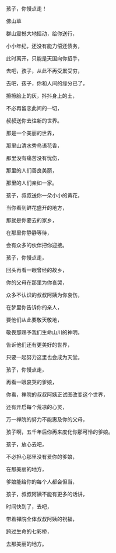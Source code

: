 孩子，你慢点走！

佛山草


群山震撼大地摇动，给你送行，

小小年纪，还没有能力偿还债务，

此时离开，只能是天国向你招手，

去吧，孩子，从此不再受累受穷，

去吧，孩子，你和人间的缘分已了，

擦擦脸上的灰，抖抖身上的土，

不必再留恋此间的一切，

叔叔送你去往新的世界。

那是一个美丽的世界，

那里山清水秀鸟语花香，

那里没有痛苦没有忧伤，

那里的人们善良美丽，

那里的人们亲如一家。

孩子，叔叔送你一朵小小的黄花，

当你看到鲜花盛开的地方，

那就是你要去的家乡，

在那里你静静等待，

会有众多的伙伴把你迎接。

孩子，你慢点走，

回头再看一眼曾经的故乡，

你的父母在那里为你哀哭，

众多不认识的叔叔阿姨为你哀伤，

在梦里你告诉你的亲人，

要他们从此要敬天敬地，

敬畏那赐予我们生命山川的神明，

告诉他们还有更美好的世界，

只要一起努力这里也会成为天堂。

孩子，你慢点走，

再看一眼哀哭的爹娘，

你看，禅院的叔叔阿姨正试图改变这个世界，

还有开启每个荒凉的心灵，

万一禅院的努力不能惠及你的父母，

孩子啊，五千年后你再来度化你那可怜的爹娘。

孩子，放心去吧，

不必担心那里没有爱你的爹娘，

在那美丽的地方，

爹娘能给你的每个人都会但当，

孩子，叔叔阿姨不能有更多的话讲，

时间快到了，去吧，

带着禅院全体叔叔阿姨的祝福，

跨过生命的七彩桥，

去那美丽的地方。



